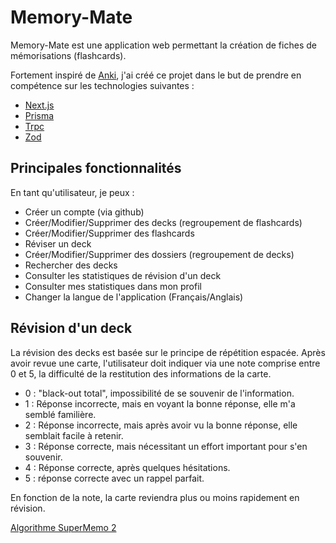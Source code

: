 # Memory-Mate

Memory-Mate est une application web permettant la création de fiches de mémorisations (flashcards).

Fortement inspiré de [Anki](https://apps.ankiweb.net/), j'ai créé ce projet dans le but de prendre en compétence
sur les technologies suivantes :
- [Next.js](https://nextjs.org/)
- [Prisma](https://www.prisma.io/)
- [Trpc](https://trpc.io/)
- [Zod](https://zod.dev/)

## Principales fonctionnalités
En tant qu'utilisateur, je peux :
- Créer un compte (via github)
- Créer/Modifier/Supprimer des decks (regroupement de flashcards)
- Créer/Modifier/Supprimer des flashcards
- Réviser un deck
- Créer/Modifier/Supprimer des dossiers (regroupement de decks)
- Rechercher des decks
- Consulter les statistiques de révision d'un deck
- Consulter mes statistiques dans mon profil
- Changer la langue de l'application (Français/Anglais)

## Révision d'un deck
La révision des decks est basée sur le principe de répétition espacée. Après avoir revue une carte, l'utilisateur
doit indiquer via une note comprise entre 0 et 5, la difficulté de la restitution des informations de la carte.
- 0 : "black-out total", impossibilité de se souvenir de l'information.
- 1 : Réponse incorrecte, mais en voyant la bonne réponse, elle m'a semblé familière.
- 2 : Réponse incorrecte, mais après avoir vu la bonne réponse, elle semblait facile à retenir.
- 3 : Réponse correcte, mais nécessitant un effort important pour s'en souvenir.
- 4 : Réponse correcte, après quelques hésitations.
- 5 : réponse correcte avec un rappel parfait.  

En fonction de la note, la carte reviendra plus ou moins rapidement en révision.

[Algorithme SuperMemo 2](https://en.wikipedia.org/wiki/SuperMemo)

